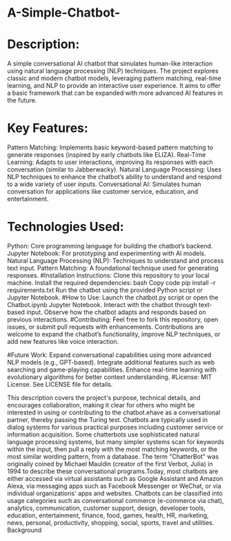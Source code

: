 # A-Simple-Chatbot-
# Description:
A simple conversational AI chatbot that simulates human-like interaction using natural language processing (NLP) techniques. The project explores classic and modern chatbot models, leveraging pattern matching, real-time learning, and NLP to provide an interactive user experience. It aims to offer a basic framework that can be expanded with more advanced AI features in the future.

# Key Features:
Pattern Matching: Implements basic keyword-based pattern matching to generate responses (inspired by early chatbots like ELIZA).
Real-Time Learning: Adapts to user interactions, improving its responses with each conversation (similar to Jabberwacky).
Natural Language Processing: Uses NLP techniques to enhance the chatbot’s ability to understand and respond to a wide variety of user inputs.
Conversational AI: Simulates human conversation for applications like customer service, education, and entertainment.
# Technologies Used:
Python: Core programming language for building the chatbot’s backend.
Jupyter Notebook: For prototyping and experimenting with AI models.
Natural Language Processing (NLP): Techniques to understand and process text input.
Pattern Matching: A foundational technique used for generating responses.
#Installation Instructions:
Clone this repository to your local machine.
Install the required dependencies:
bash
Copy code
pip install -r requirements.txt
Run the chatbot using the provided Python script or Jupyter Notebook.
#How to Use:
Launch the chatbot.py script or open the Chatbot.ipynb Jupyter Notebook.
Interact with the chatbot through text-based input.
Observe how the chatbot adapts and responds based on previous interactions.
#Contributing:
Feel free to fork this repository, open issues, or submit pull requests with enhancements. Contributions are welcome to expand the chatbot’s functionality, improve NLP techniques, or add new features like voice interaction.

#Future Work:
Expand conversational capabilities using more advanced NLP models (e.g., GPT-based).
Integrate additional features such as web searching and game-playing capabilities.
Enhance real-time learning with evolutionary algorithms for better context understanding.
#License:
MIT License. See LICENSE file for details.

This description covers the project's purpose, technical details, and encourages collaboration, making it clear for others who might be interested in using or contributing to the chatbot.ehave as a conversational partner, thereby passing the Turing test. Chatbots are typically used in dialog systems for various practical purposes including customer service or information acquisition. Some chatterbots use sophisticated natural language processing systems, but many simpler systems scan for keywords within the input, then pull a reply with the most matching keywords, or the most similar wording pattern, from a database.  The term "ChatterBot" was originally coined by Michael Mauldin (creator of the first Verbot, Julia) in 1994 to describe these conversational programs.Today, most chatbots are either accessed via virtual assistants such as Google Assistant and Amazon Alexa, via messaging apps such as Facebook Messenger or WeChat, or via individual organizations' apps and websites. Chatbots can be classified into usage categories such as conversational commerce (e-commerce via chat), analytics, communication, customer support, design, developer tools, education, entertainment, finance, food, games, health, HR, marketing, news, personal, productivity, shopping, social, sports, travel and utilities. Background
